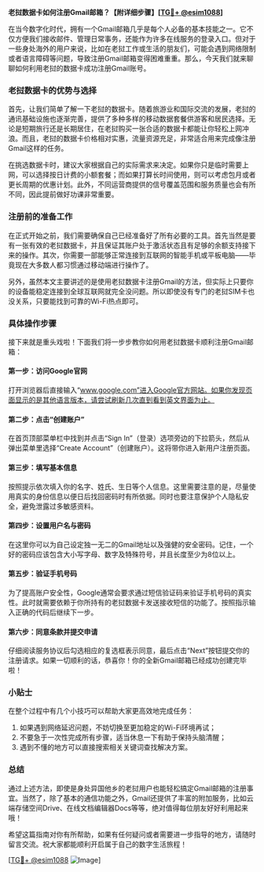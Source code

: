**老挝数据卡如何注册Gmail邮箱？【附详细步骤】[[TG💪+ @esim1088](https://t.me/s/esim1088)]**

在当今数字化时代，拥有一个Gmail邮箱几乎是每个人必备的基本技能之一。它不仅方便我们接收邮件、管理日常事务，还能作为许多在线服务的登录入口。但对于一些身处海外的用户来说，比如在老挝工作或生活的朋友们，可能会遇到网络限制或者语言障碍等问题，导致注册Gmail邮箱变得困难重重。那么，今天我们就来聊聊如何利用老挝的数据卡成功注册Gmail账号。

### 老挝数据卡的优势与选择

首先，让我们简单了解一下老挝的数据卡。随着旅游业和国际交流的发展，老挝的通讯基础设施也逐渐完善，提供了多种多样的移动数据套餐供游客和居民选择。无论是短期旅行还是长期居住，在老挝购买一张合适的数据卡都能让你轻松上网冲浪。而且，老挝的数据卡价格相对实惠，流量资源充足，非常适合用来完成像注册Gmail这样的任务。

在挑选数据卡时，建议大家根据自己的实际需求来决定。如果你只是临时需要上网，可以选择按日计费的小额套餐；而如果打算长时间使用，则可以考虑包月或者更长周期的优惠计划。此外，不同运营商提供的信号覆盖范围和服务质量也会有所不同，因此提前做好功课非常重要。

### 注册前的准备工作

在正式开始之前，我们需要确保自己已经准备好了所有必要的工具。首先当然是要有一张有效的老挝数据卡，并且保证其账户处于激活状态且有足够的余额支持接下来的操作。其次，你需要一部能够正常连接到互联网的智能手机或平板电脑——毕竟现在大多数人都习惯通过移动端进行操作了。

另外，虽然本文主要讲述的是使用老挝数据卡注册Gmail的方法，但实际上只要你的设备能稳定连接到全球互联网就完全没问题。所以即使没有专门的老挝SIM卡也没关系，只要能找到可靠的Wi-Fi热点即可。

### 具体操作步骤

接下来就是重头戏啦！下面我们将一步步教你如何用老挝数据卡顺利注册Gmail邮箱：

#### 第一步：访问Google官网
打开浏览器后直接输入“www.google.com”进入Google官方网站。如果你发现页面显示的是其他语言版本，请尝试刷新几次直到看到英文界面为止。

#### 第二步：点击“创建账户”
在首页顶部菜单栏中找到并点击“Sign In”（登录）选项旁边的下拉箭头，然后从弹出菜单里选择“Create Account”（创建账户）。这将带你进入新用户注册页面。

#### 第三步：填写基本信息
按照提示依次填入你的名字、姓氏、生日等个人信息。这里需要注意的是，尽量使用真实的身份信息以便日后找回密码时有所依据。同时也要注意保护个人隐私安全，避免泄露过多敏感资料。

#### 第四步：设置用户名与密码
在这里你可以为自己设定独一无二的Gmail地址以及强健的安全密码。记住，一个好的密码应该包含大小写字母、数字及特殊符号，并且长度至少为8位以上。

#### 第五步：验证手机号码
为了提高账户安全性，Google通常会要求通过短信验证码来验证手机号码的真实性。此时就需要依赖于你所持有的老挝数据卡发送接收短信的功能了。按照指示输入正确的代码后继续下一步。

#### 第六步：同意条款并提交申请
仔细阅读服务协议后勾选相应的复选框表示同意，最后点击“Next”按钮提交你的注册请求。如果一切顺利的话，恭喜你！你的全新Gmail邮箱已经成功创建完毕啦！

### 小贴士

在整个过程中有几个小技巧可以帮助大家更高效地完成任务：
1. 如果遇到网络延迟问题，不妨切换至更加稳定的Wi-Fi环境再试；
2. 不要急于一次性完成所有步骤，适当休息一下有助于保持头脑清醒；
3. 遇到不懂的地方可以直接搜索相关关键词查找解决方案。

### 总结

通过上述方法，即使是身处异国他乡的老挝用户也能轻松搞定Gmail邮箱的注册事宜。当然了，除了基本的通信功能之外，Gmail还提供了丰富的附加服务，比如云端存储空间Drive、在线文档编辑器Docs等等，绝对值得每位朋友好好利用起来哦！

希望这篇指南对你有所帮助，如果有任何疑问或者需要进一步指导的地方，请随时留言交流。祝大家都能顺利开启属于自己的数字生活旅程！

[[TG💪+ @esim1088](https://t.me/s/esim1088) ![Image](https://i.postimg.cc/4NQfJmqS/Snipaste-2025-05-13-00-14-12.png)]